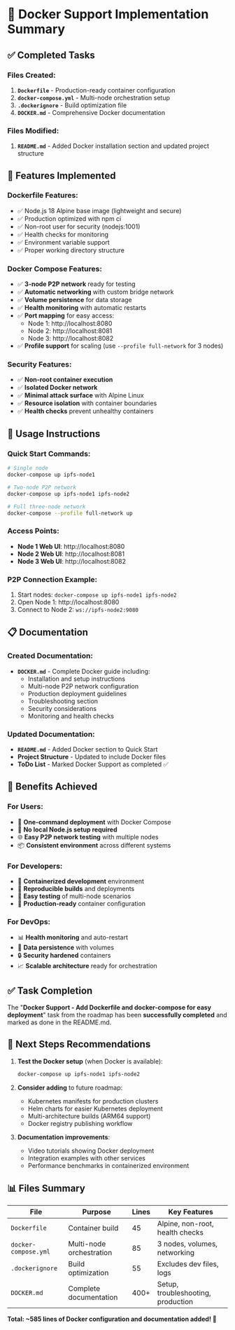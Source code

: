 # 🐳 Docker Support Implementation Summary

## ✅ Completed Tasks

### Files Created:
1. **`Dockerfile`** - Production-ready container configuration
2. **`docker-compose.yml`** - Multi-node orchestration setup
3. **`.dockerignore`** - Build optimization file
4. **`DOCKER.md`** - Comprehensive Docker documentation

### Files Modified:
1. **`README.md`** - Added Docker installation section and updated project structure

## 🚀 Features Implemented

### Dockerfile Features:
- ✅ Node.js 18 Alpine base image (lightweight and secure)
- ✅ Production optimized with npm ci
- ✅ Non-root user for security (nodejs:1001)
- ✅ Health checks for monitoring
- ✅ Environment variable support
- ✅ Proper working directory structure

### Docker Compose Features:
- ✅ **3-node P2P network** ready for testing
- ✅ **Automatic networking** with custom bridge network
- ✅ **Volume persistence** for data storage
- ✅ **Health monitoring** with automatic restarts
- ✅ **Port mapping** for easy access:
  - Node 1: http://localhost:8080
  - Node 2: http://localhost:8081  
  - Node 3: http://localhost:8082
- ✅ **Profile support** for scaling (use `--profile full-network` for 3 nodes)

### Security Features:
- ✅ **Non-root container execution**
- ✅ **Isolated Docker network**
- ✅ **Minimal attack surface** with Alpine Linux
- ✅ **Resource isolation** with container boundaries
- ✅ **Health checks** prevent unhealthy containers

## 📖 Usage Instructions

### Quick Start Commands:
```bash
# Single node
docker-compose up ipfs-node1

# Two-node P2P network
docker-compose up ipfs-node1 ipfs-node2

# Full three-node network
docker-compose --profile full-network up
```

### Access Points:
- **Node 1 Web UI**: http://localhost:8080
- **Node 2 Web UI**: http://localhost:8081
- **Node 3 Web UI**: http://localhost:8082

### P2P Connection Example:
1. Start nodes: `docker-compose up ipfs-node1 ipfs-node2`
2. Open Node 1: http://localhost:8080
3. Connect to Node 2: `ws://ipfs-node2:9080`

## 📋 Documentation

### Created Documentation:
- **`DOCKER.md`** - Complete Docker guide including:
  - Installation and setup instructions
  - Multi-node P2P network configuration
  - Production deployment guidelines
  - Troubleshooting section
  - Security considerations
  - Monitoring and health checks

### Updated Documentation:
- **`README.md`** - Added Docker section to Quick Start
- **Project Structure** - Updated to include Docker files
- **ToDo List** - Marked Docker Support as completed ✅

## 🎯 Benefits Achieved

### For Users:
- 🚀 **One-command deployment** with Docker Compose
- 🔧 **No local Node.js setup required**
- 🌐 **Easy P2P network testing** with multiple nodes
- 📦 **Consistent environment** across different systems

### For Developers:
- 🐳 **Containerized development** environment
- 🔄 **Reproducible builds** and deployments
- 🧪 **Easy testing** of multi-node scenarios
- 🚀 **Production-ready** container configuration

### For DevOps:
- 📊 **Health monitoring** and auto-restart
- 💾 **Data persistence** with volumes
- 🔒 **Security hardened** containers
- 📈 **Scalable architecture** ready for orchestration

## ✅ Task Completion

The "**Docker Support - Add Dockerfile and docker-compose for easy deployment**" task from the roadmap has been **successfully completed** and marked as done in the README.md.

## 🚀 Next Steps Recommendations

1. **Test the Docker setup** (when Docker is available):
   ```bash
   docker-compose up ipfs-node1 ipfs-node2
   ```

2. **Consider adding** to future roadmap:
   - Kubernetes manifests for production clusters
   - Helm charts for easier Kubernetes deployment
   - Multi-architecture builds (ARM64 support)
   - Docker registry publishing workflow

3. **Documentation improvements**:
   - Video tutorials showing Docker deployment
   - Integration examples with other services
   - Performance benchmarks in containerized environment

## 📊 Files Summary

| File | Purpose | Lines | Key Features |
|------|---------|-------|--------------|
| `Dockerfile` | Container build | 45 | Alpine, non-root, health checks |
| `docker-compose.yml` | Multi-node orchestration | 85 | 3 nodes, volumes, networking |
| `.dockerignore` | Build optimization | 55 | Excludes dev files, logs |
| `DOCKER.md` | Complete documentation | 400+ | Setup, troubleshooting, production |

**Total: ~585 lines of Docker configuration and documentation added! 🎉**
